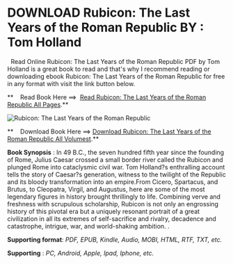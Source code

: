  **DOWNLOAD Rubicon: The Last Years of the Roman Republic BY : Tom Holland**
===========================================================================

  Read Online Rubicon: The Last Years of the Roman Republic PDF by Tom Holland is a great book to read and that's why I recommend reading or downloading ebook Rubicon: The Last Years of the Roman Republic for free in any format with visit the link button below.

**    Read Book Here ==>  [Read Rubicon: The Last Years of the Roman Republic All Pages](https://goodreadbook.site/?book=1400078970).**

![Rubicon: The Last Years of the Roman Republic](https://i.gr-assets.com/images/S/compressed.photo.goodreads.com/books/1320470983l/91017.jpg)

**    Download Book Here ==> [Download Rubicon: The Last Years of the Roman Republic All Volumest](https://goodreadbook.site/?book=1400078970).**

**Book Synopsis** : In 49 B.C., the seven hundred fifth year since the founding of Rome, Julius Caesar crossed a small border river called the Rubicon and plunged Rome into cataclysmic civil war. Tom Holland?s enthralling account tells the story of Caesar?s generation, witness to the twilight of the Republic and its bloody transformation into an empire.From Cicero, Spartacus, and Brutus, to Cleopatra, Virgil, and Augustus, here are some of the most legendary figures in history brought thrillingly to life. Combining verve and freshness with scrupulous scholarship, Rubicon is not only an engrossing history of this pivotal era but a uniquely resonant portrait of a great civilization in all its extremes of self-sacrifice and rivalry, decadence and catastrophe, intrigue, war, and world-shaking ambition. .

**Supporting format**: _PDF, EPUB, Kindle, Audio, MOBI, HTML, RTF, TXT, etc._

**Supporting** : _PC, Android, Apple, Ipad, Iphone, etc._